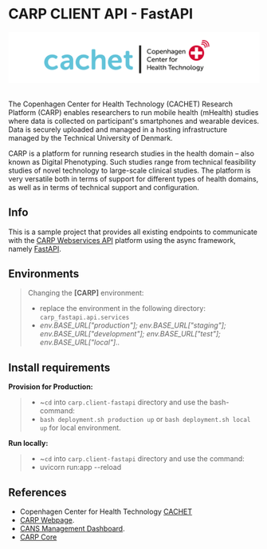# CARP CLIENT API - FastAPI

![CACHET](cachet.png)

##
The Copenhagen Center for Health Technology (CACHET) Research Platform (CARP) enables researchers to run mobile health (mHealth) studies where data is collected on participant's smartphones and wearable devices. Data is securely uploaded and managed in a hosting infrastructure managed by the Technical University of Denmark.

CARP is a platform for running research studies in the health domain – also known as Digital Phenotyping. Such studies range from technical feasibility studies of novel technology to large-scale clinical studies. The platform is very versatile both in terms of support for different types of health domains, as well as in terms of technical support and configuration.

Info 
-----------------
This is a sample project that provides all existing endpoints to communicate with the [CARP Webservices API](https://carp.cachet.dk) platform using the async framework, namely [FastAPI](http://fastapi.tiangolo.com).

Environments 
-----------------

> Changing the **[CARP]** environment: 
>  - replace the environment in the following directory: `carp_fastapi.api.services`
>  - *env.BASE_URL["production"]; env.BASE_URL["staging"]; env.BASE_URL["development"]; env.BASE_URL["test"]; env.BASE_URL["local"]..*


Install requirements
-----------------

**Provision for Production:** 
 >  - ~`cd` into `carp.client-fastapi` directory and use the bash-command: 
 > - `bash deployment.sh production up` or `bash deployment.sh local up` for local environment.
 
**Run locally:**
>  - ~`cd` into `carp.client-fastapi` directory and use the command: 
>  - uvicorn run:app --reload

         
References
-----------------
- Copenhagen Center for Health Technology [CACHET](https://cachet.dk)
- [CARP Webpage](https://carp.cachet.dk).
- [CANS Management Dashboard](https://cans.cachet.dk).
- [CARP Core](https://carp.cachet.dk/core/)

